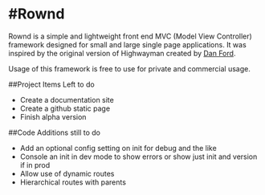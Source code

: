 #Rownd
===================

Rownd is a simple and lightweight front end MVC (Model View Controller) framework designed for small and large single page applications. It was inspired by the original version of Highwayman created by [Dan Ford](http://www.danjford.com).

Usage of this framework is free to use for private and commercial usage.

##Project Items Left to do
 - Create a documentation site
 - Create a github static page
 - Finish alpha version

##Code Additions still to do
 - Add an optional config setting on init for debug and the like
 - Console an init in dev mode to show errors or show just init and version if in prod
 - Allow use of dynamic routes
 - Hierarchical routes with parents